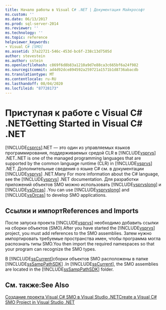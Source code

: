 ```yaml
---
title: Начало работы в Visual C# .NET | Документация Майкрософт
ms.custom: ''
ms.date: 06/13/2017
ms.prod: sql-server-2014
ms.reviewer: ''
ms.technology: ''
ms.topic: reference
helpviewer_keywords:
- Visual C# [SMO]
ms.assetid: 37a22721-546c-453d-bc6f-238c13d7505d
author: stevestein
ms.author: sstein
ms.openlocfilehash: c869f6d8b83a1210a9d7e88ca3c665bf6a24f982
ms.sourcegitcommit: ad4d92dce894592a259721a1571b1d8736abacdb
ms.translationtype: MT
ms.contentlocale: ru-RU
ms.lasthandoff: 08/04/2020
ms.locfileid: "87728173"
---
```

# <a name="getting-started-in-visual-c-net"></a><span data-ttu-id="ce0a1-102">Приступая к работе с Visual C# .NET</span><span class="sxs-lookup"><span data-stu-id="ce0a1-102">Getting Started in Visual C# .NET</span></span>
  [!INCLUDE[csprcs](../../includes/csprcs-md.md)]<span data-ttu-id="ce0a1-103">.NET — это один из управляемых языков программирования, поддерживаемых средой CLR в [!INCLUDE[vsprvs](../../includes/vsprvs-md.md)] .NET.</span><span class="sxs-lookup"><span data-stu-id="ce0a1-103">.NET is one of the managed programming languages that are supported by the common language runtime (CLR) in [!INCLUDE[vsprvs](../../includes/vsprvs-md.md)] .NET.</span></span> <span data-ttu-id="ce0a1-104">Дополнительные сведения о языке C# см. в документации [!INCLUDE[vsprvs](../../includes/vsprvs-md.md)] .NET.</span><span class="sxs-lookup"><span data-stu-id="ce0a1-104">Many For more information about the C# language, see the [!INCLUDE[vsprvs](../../includes/vsprvs-md.md)] .NET documentation.</span></span> <span data-ttu-id="ce0a1-105">Для разработки приложений объектов SMO можно использовать [!INCLUDE[vsprvslong](../../includes/vsprvslong-md.md)] и [!INCLUDE[vsOrcas](../../includes/vsorcas-md.md)] .</span><span class="sxs-lookup"><span data-stu-id="ce0a1-105">You can use [!INCLUDE[vsprvslong](../../includes/vsprvslong-md.md)] and [!INCLUDE[vsOrcas](../../includes/vsorcas-md.md)] to develop SMO applications.</span></span>  
  
## <a name="references-and-imports"></a><span data-ttu-id="ce0a1-106">Ссылки и импорт</span><span class="sxs-lookup"><span data-stu-id="ce0a1-106">References and Imports</span></span>  
 <span data-ttu-id="ce0a1-107">После запуска проекта [!INCLUDE[vsprvs](../../includes/vsprvs-md.md)] необходимо добавить ссылки на сборки объектов (SMO).</span><span class="sxs-lookup"><span data-stu-id="ce0a1-107">After you have started the [!INCLUDE[vsprvs](../../includes/vsprvs-md.md)] project, you must add references to the SMO assemblies.</span></span> <span data-ttu-id="ce0a1-108">Затем нужно импортировать требуемые пространства имен, чтобы программа могла распознать типы SMO.</span><span class="sxs-lookup"><span data-stu-id="ce0a1-108">You then import the required namespaces so that your program can recognize the SMO types.</span></span>  
  
 <span data-ttu-id="ce0a1-109">В [!INCLUDE[ssCurrent](../../includes/sscurrent-md.md)]сборки объектов SMO расположены в папке [!INCLUDE[ssSampPathSDK](../../includes/sssamppathsdk-md.md)] .</span><span class="sxs-lookup"><span data-stu-id="ce0a1-109">In [!INCLUDE[ssCurrent](../../includes/sscurrent-md.md)], the SMO assemblies are located in the [!INCLUDE[ssSampPathSDK](../../includes/sssamppathsdk-md.md)] folder.</span></span>  
  
## <a name="see-also"></a><span data-ttu-id="ce0a1-110">См. также:</span><span class="sxs-lookup"><span data-stu-id="ce0a1-110">See Also</span></span>  
 [<span data-ttu-id="ce0a1-111">Создание проекта Visual C&#35; SMO в Visual Studio .NET</span><span class="sxs-lookup"><span data-stu-id="ce0a1-111">Create a Visual C&#35; SMO Project in Visual Studio .NET</span></span>](how-to-create-a-visual-csharp-smo-project-in-visual-studio-net.md)  
  
  
